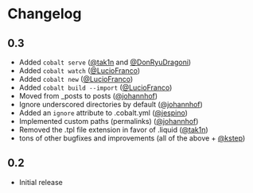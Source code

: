 # Changelog

## 0.3

- Added `cobalt serve` ([@tak1n](https://github.com/tak1n) and [@DonRyuDragoni](https://github.com/DonRyuDragoni))
- Added `cobalt watch` ([@LucioFranco](https://github.com/LucioFranco))
- Added `cobalt new` ([@LucioFranco](https://github.com/LucioFranco))
- Added `cobalt build --import` ([@LucioFranco](https://github.com/LucioFranco))
- Moved from _posts to posts ([@johannhof](https://github.com/johannhof))
- Ignore underscored directories by default ([@johannhof](https://github.com/johannhof))
- Added an `ignore` attribute to .cobalt.yml ([@jespino](https://github.com/jespino))
- Implemented custom paths (permalinks) ([@johannhof](https://github.com/johannhof))
- Removed the .tpl file extension in favor of .liquid ([@tak1n](https://github.com/tak1n))
- tons of other bugfixes and improvements (all of the above + [@kstep](https://github.com/kstep))

## 0.2

- Initial release
